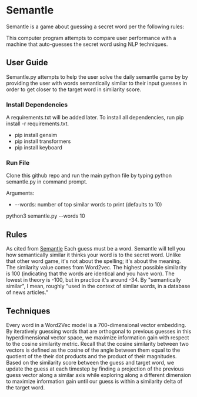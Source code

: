 # Semantle

Semantle is a game about guessing a secret word per the following rules:

This computer program attempts to compare user performance with a machine that auto-guesses the secret word using NLP techniques.

## User Guide

Semantle.py attempts to help the user solve the daily semantle game by by providing the user with words semantically similar to their input guesses in order to get closer to the target word in similarity score.

### Install Dependencies

A requirements.txt will be added later. To install all dependencies, run pip install -r requirements.txt.

* pip install gensim
* pip install transformers
* pip install keyboard 

### Run File

Clone this github repo and run the main python file by typing python semantle.py in command prompt. <br>

Arguments: <br>
* --words: number of top similar words to print (defaults to 10)

python3 semantle.py --words 10

## Rules

As cited from [Semantle](https://semantle.com/)
Each guess must be a word. Semantle will tell you how semantically similar it thinks your word is to the secret word. Unlike that other word game, it's not about the spelling; it's about the meaning. The similarity value comes from Word2vec. The highest possible similarity is 100 (indicating that the words are identical and you have won). The lowest in theory is -100, but in practice it's around -34. By "semantically similar", I mean, roughly "used in the context of similar words, in a database of news articles."

## Techniques

Every word in a Word2Vec model is a 700-dimensional vector embedding. By iteratively guessing words that are orthogonal to previous guesses in this hyperdimensional vector space, we maximize information gain with respect to the cosine similarity metric. 
Recall that the cosine similarity between two vectors is defined as the cosine of the angle between them equal to the quotient of the their dot products and the product of their magnitudes. Based on the similarity score between the guess and target word, we update the guess at each timestep by finding a projection of the previous guess vector along a similar axis while exploring along a different dimension to maximize information gain until our guess is within a similarity delta of the target word.
